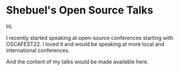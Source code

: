 # Shebuel's Open Source Talks
Hi.

I recently started speaking at open-source conferences starting with OSCAFEST22. I loved it and would be speaking at more local and international conferences.

And the content of my talks would be made available here.

